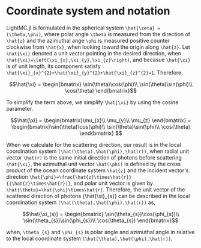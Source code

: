 # Coordinate system and notation 

LightMC.jl is formulated in the spherical system ``\hat{\zeta} = (\theta,\phi)``, where polar angle ``\theta`` is measured from the direction of ``\hat{z}`` and the azimuthal ange ``\phi`` is measured positive counter clockwise from ``\hat{x}``, when looking toward the origin along ``\hat{z}``.
Let ``\hat{\xi}`` denoted a unit vector pointing in the desired direction, when ``\hat{\xi}=\left(\xi_{x},\xi_{y},\xi_{z}\right)``, and becasue ``\hat{\xi}`` is of unit length, its component satisfy ``\hat{\xi}_{x}^{2}+\hat{\xi}_{y}^{2}+\hat{\xi}_{z}^{2}=1``. Therefore, 

```math
\hat{\xi} = \begin{bmatrix} \sin(\theta)\cos(\phi)\\ \sin(\theta)\sin(\phi)\\ \cos(\theta) \end{bmatrix}
```
To simplify the term above, we simplify ``\hat{\xi}`` by using the cosine parameter.
```math
\hat{\xi} = \begin{bmatrix}\mu_{x}\\ \mu_{y}\\ \mu_{z} \end{bmatrix} = \begin{bmatrix}\sin(\theta)\cos(\phi)\\ \sin(\theta)\sin(\phi)\\ \cos(\theta) \end{bmatrix} 
```
When we calculate for the scattering direction, our result is in the local coordination system ``(\hat(\theta),\hat(\phi),\hat(r))``, when radial unit vector ``\hat(r)`` is the same initial direction of photons before scattering ``\hat{\xi}``, the azimuthal unit vector ``\hat(\phi)`` is defined by the cross product of the ocean coordinate system ``\hat{z}`` and the incident vector's direction ``\hat{\phi}=\frac{\hat{z}\times\hat{r}}{|\hat{z}\times\hat{r}|}``, and polar unit vector is given by ``\hat{\theta}=\hat{\phi}\times\hat{r}``. 
Therefore, the unit vector of the scattered direction of photons {\hat{\xi}_{s}} can be described in the local coordination system ``(\hat(\theta),\hat(\phi),\hat(r))`` as,
```math
\hat{\xi_(s)} = \begin{bmatrix} \sin(\theta_{s})\cos(\phi_{s})\\ \sin(\theta_{s})\sin(\phi_{s})\\ \cos(\theta_{s}) \end{bmatrix}
```
when, ``\theta_{s}`` and ``\phi_{s}`` is polar angle and azimuthal angle in relative to the local coordinate system ``(\hat(\theta),\hat(\phi),\hat(r))``. 

